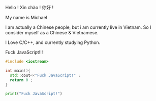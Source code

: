 Hello ! Xin chào ! 你好 !

My name is Michael

I am actually a Chinese people, but i am currently live in Vietnam. So I consider myself as a Chinese & Vietnamese.

I Love C/C++, and currently studying Python.

Fuck JavaScript!!!

```c++
#include <iostream>

int main(){
  std::cout<<"Fuck JavaScript!" ;
  return 0 ;
}
```

```python
print("Fuck JavaScript!")
```
